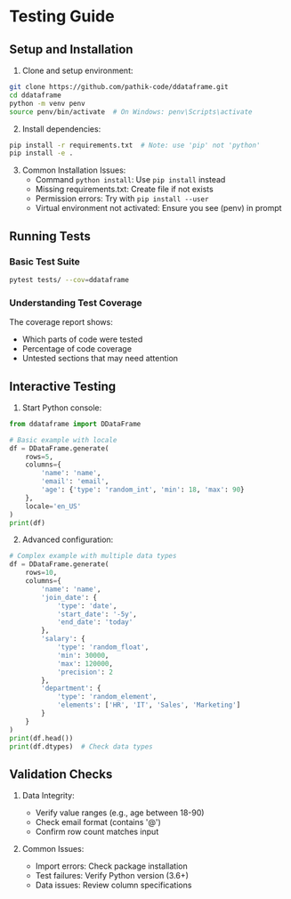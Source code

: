 # Testing Guide

## Setup and Installation

1. Clone and setup environment:
```bash
git clone https://github.com/pathik-code/ddataframe.git
cd ddataframe
python -m venv penv
source penv/bin/activate  # On Windows: penv\Scripts\activate
```

2. Install dependencies:
```bash
pip install -r requirements.txt  # Note: use 'pip' not 'python'
pip install -e .
```

3. Common Installation Issues:
   - Command `python install`: Use `pip install` instead
   - Missing requirements.txt: Create file if not exists
   - Permission errors: Try with `pip install --user`
   - Virtual environment not activated: Ensure you see (penv) in prompt

## Running Tests

### Basic Test Suite
```bash
pytest tests/ --cov=ddataframe
```

### Understanding Test Coverage
The coverage report shows:
- Which parts of code were tested
- Percentage of code coverage
- Untested sections that may need attention

## Interactive Testing

1. Start Python console:
```python
from ddataframe import DDataFrame

# Basic example with locale
df = DDataFrame.generate(
    rows=5,
    columns={
        'name': 'name',
        'email': 'email',
        'age': {'type': 'random_int', 'min': 18, 'max': 90}
    },
    locale='en_US'
)
print(df)
```

2. Advanced configuration:
```python
# Complex example with multiple data types
df = DDataFrame.generate(
    rows=10,
    columns={
        'name': 'name',
        'join_date': {
            'type': 'date',
            'start_date': '-5y',
            'end_date': 'today'
        },
        'salary': {
            'type': 'random_float',
            'min': 30000,
            'max': 120000,
            'precision': 2
        },
        'department': {
            'type': 'random_element',
            'elements': ['HR', 'IT', 'Sales', 'Marketing']
        }
    }
)
print(df.head())
print(df.dtypes)  # Check data types
```

## Validation Checks

1. Data Integrity:
   - Verify value ranges (e.g., age between 18-90)
   - Check email format (contains '@')
   - Confirm row count matches input

2. Common Issues:
   - Import errors: Check package installation
   - Test failures: Verify Python version (3.6+)
   - Data issues: Review column specifications
